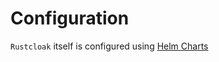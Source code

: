 # Configuration

`Rustcloak` itself is configured using [Helm Charts][1]

[1]: https://github.com/DenktMit-eG/rustcloak-operator/tree/main/charts/rustcloak-operator
